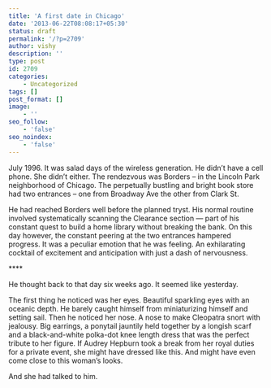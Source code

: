 ```yaml
---
title: 'A first date in Chicago'
date: '2013-06-22T08:08:17+05:30'
status: draft
permalink: '/?p=2709'
author: vishy
description: ''
type: post
id: 2709
categories: 
    - Uncategorized
tags: []
post_format: []
image:
    - ''
seo_follow:
    - 'false'
seo_noindex:
    - 'false'
---
```

July 1996. It was salad days of the wireless generation. He didn’t have a cell phone. She didn’t either. The rendezvous was Borders – in the Lincoln Park neighborhood of Chicago. The perpetually bustling and bright book store had two entrances – one from Broadway Ave the other from Clark St.

He had reached Borders well before the planned tryst. His normal routine involved systematically scanning the Clearance section — part of his constant quest to build a home library without breaking the bank. On this day however, the constant peering at the two entrances hampered progress. It was a peculiar emotion that he was feeling. An exhilarating cocktail of excitement and anticipation with just a dash of nervousness.

\*\*\*\*

He thought back to that day six weeks ago. It seemed like yesterday.

The first thing he noticed was her eyes. Beautiful sparkling eyes with an oceanic depth. He barely caught himself from miniaturizing himself and setting sail. Then he noticed her nose. A nose to make Cleopatra snort with jealousy. Big earrings, a ponytail jauntily held together by a longish scarf and a black-and-white polka-dot knee length dress that was the perfect tribute to her figure. If Audrey Hepburn took a break from her royal duties for a private event, she might have dressed like this. And might have even come close to this woman’s looks.

And she had talked to him.